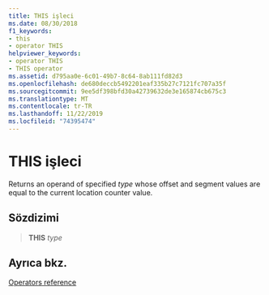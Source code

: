 ```yaml
---
title: THIS işleci
ms.date: 08/30/2018
f1_keywords:
- this
- operator THIS
helpviewer_keywords:
- operator THIS
- THIS operator
ms.assetid: d795aa0e-6c01-49b7-8c64-8ab111fd82d3
ms.openlocfilehash: de680deccb5492201eaf335b27c7121fc707a35f
ms.sourcegitcommit: 9ee5df398bfd30a42739632de3e165874cb675c3
ms.translationtype: MT
ms.contentlocale: tr-TR
ms.lasthandoff: 11/22/2019
ms.locfileid: "74395474"
---
```

# <a name="operator-this"></a>THIS işleci

Returns an operand of specified *type* whose offset and segment values are equal to the current location counter value.

## <a name="syntax"></a>Sözdizimi

> **THIS** *type*

## <a name="see-also"></a>Ayrıca bkz.

[Operators reference](operators-reference.md)
